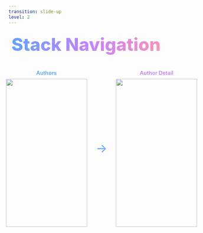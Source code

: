 ```yaml
---
transition: slide-up
level: 2
---
```


<div
  v-motion
  :initial="{ x: -80 }"
  :enter="{ x: 0 }"
  :leave="{ x: 1000 }"
  style="background: linear-gradient(to right, rgb(96, 165, 250), rgb(192, 132, 252), rgb(251, 146, 188)); -webkit-background-clip: text; -webkit-text-fill-color: transparent; background-clip: text; font-size: 3rem; font-weight: 800; padding: 0.5rem; display: inline-block; line-height: 1.2;"
>
  Stack Navigation
</div>

<div style="display: flex; flex-direction: column; align-items: center; gap: 2rem; margin-top: 2rem;">
  <div style="display: flex; align-items: center; justify-content: center; gap: 1rem;">
    <div style="display: flex; flex-direction: column; align-items: center;">
      <span style="font-size: 0.9rem; font-weight: 600; margin-bottom: 0.5rem; color: #60a5fa;">Authors</span>
      <img v-motion :initial="{ opacity: 0, y: 100 }" :enter="{ opacity: 1, y: 0, transition: { delay: 300, duration: 600 } }" src="/assets/authors.png" class="rounded-lg shadow-xl" style="width: 220px; height: 400px; object-fit: contain;" />
    </div>
    <div style="font-size: 2rem; color: #60a5fa; padding: 0 0.5rem;">→</div>
    <div style="display: flex; flex-direction: column; align-items: center;">
      <span style="font-size: 0.9rem; font-weight: 600; margin-bottom: 0.5rem; color: #c084fc;">Author Detail</span>
      <img v-motion :initial="{ opacity: 0, y: 100 }" :enter="{ opacity: 1, y: 0, transition: { delay: 450, duration: 600 } }" src="/assets/author-slug.png" class="rounded-lg shadow-xl" style="width: 220px; height: 400px; object-fit: contain;" />
    </div>
    <!-- <div style="font-size: 2rem; color: #c084fc; padding: 0 0.5rem;">→</div>
    <div style="display: flex; flex-direction: column; align-items: center;">
      <span style="font-size: 0.9rem; font-weight: 600; margin-bottom: 0.5rem; color: #fb92bc;">Authors</span>
      <img v-motion :initial="{ opacity: 0, y: 100 }" :enter="{ opacity: 1, y: 0, transition: { delay: 600, duration: 600 } }" src="/assets/authors.png" class="rounded-lg shadow-xl" style="width: 220px; height: auto; object-fit: contain;" />
    </div> -->
  </div>
  <!-- <div style="font-size: 2rem; color: #fb92bc;">↓</div>
  <div style="display: flex; flex-direction: column; align-items: center;">
    <span style="font-size: 0.9rem; font-weight: 600; margin-bottom: 0.5rem; color: #fb92bc;">Author Detail</span>
    <img v-motion :initial="{ opacity: 0, y: 100 }" :enter="{ opacity: 1, y: 0, transition: { delay: 750, duration: 600 } }" src="/assets/author-slug.png" class="rounded-lg shadow-xl" style="width: 220px; height: auto; object-fit: contain;" />
  </div> -->
</div>

<!--
in the authors tab, we can navigate to an author detail screen from the authors tab.
-->
